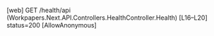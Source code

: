 [web] GET /health/api  (Workpapers.Next.API.Controllers.HealthController.Health)  [L16–L20] status=200 [AllowAnonymous]

